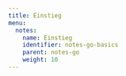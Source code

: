 ```yaml
---
title: Einstieg
menu:
  notes:
    name: Einstieg
    identifier: notes-go-basics
    parent: notes-go
    weight: 10
---
```

